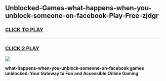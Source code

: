 
## Unblocked-Games-what-happens-when-you-unblock-someone-on-facebook-Play-Free-zjdgr
<h3>
<a href="https://premium76.site?title=what-happens-when-you-unblock-someone-on-facebook&ref=21A">CLICK TO PLAY</a></h3>
<hr>

<h3>
<a href="https://premium76.site?title=what-happens-when-you-unblock-someone-on-facebook&ref=21A">CLICK 2 PLAY</a>
  
</h3>

<a href="https://premium76.site?title=what-happens-when-you-unblock-someone-on-facebook&ref=21A"><img src="https://clearcache.store/games.png"></a>


**what-happens-when-you-unblock-someone-on-facebook games unblocked: Your Gateway to Fun and Accessible Online Gaming**
